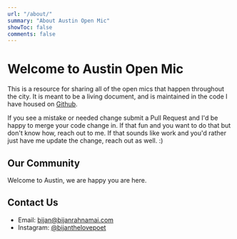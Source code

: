 ```yaml
---
url: "/about/"
summary: "About Austin Open Mic"
showToc: false
comments: false
---
```


# Welcome to Austin Open Mic

This is a resource for sharing all of the open mics that happen throughout the city. It is meant to be a living document, and is maintained in the code I have housed on [Github](https://github.com/BijanJohn/austin-open-mic).

If you see a mistake or needed change submit a Pull Request and I'd be happy to merge your code change in. If that fun and you want to do that but don't know how, reach out to me. If that sounds like work and you'd rather just have me update the change, reach out as well. :)

## Our Community

Welcome to Austin, we are happy you are here.

## Contact Us


- Email: [bijan@bijanrahnamai.com](bijan@bijanrahnamai.com)
- Instagram: [@bijanthelovepoet](@bijanthelovepoet)
